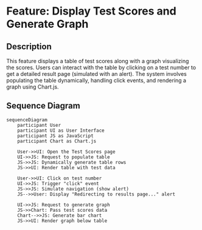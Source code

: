 # Feature: Display Test Scores and Generate Graph

## Description
This feature displays a table of test scores along with a graph visualizing the scores. Users can interact with the table by clicking on a test number to get a detailed result page (simulated with an alert). The system involves populating the table dynamically, handling click events, and rendering a graph using Chart.js.

## Sequence Diagram

```mermaid
sequenceDiagram
    participant User
    participant UI as User Interface
    participant JS as JavaScript
    participant Chart as Chart.js

    User->>UI: Open the Test Scores page
    UI->>JS: Request to populate table
    JS->>JS: Dynamically generate table rows
    JS->>UI: Render table with test data

    User->>UI: Click on test number
    UI->>JS: Trigger "click" event
    JS->>JS: Simulate navigation (show alert)
    JS-->>User: Display "Redirecting to results page..." alert

    UI->>JS: Request to generate graph
    JS->>Chart: Pass test scores data
    Chart-->>JS: Generate bar chart
    JS->>UI: Render graph below table

